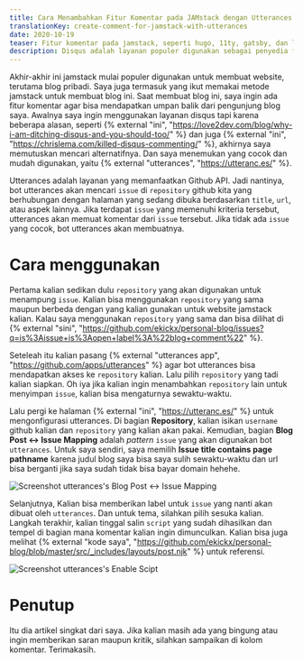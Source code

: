 ```yaml
---
title: Cara Menambahkan Fitur Komentar pada JAMstack dengan Utterances
translationKey: create-comment-for-jamstack-with-utterances
date: 2020-10-19
teaser: Fitur komentar pada jamstack, seperti hugo, 11ty, gatsby, dan lain-lain
description: Disqus adalah layanan populer digunakan sebagai penyedia fitur komentar. Tapi karena beberapa keterbatasannya, saya memilih alternatif yang lebih mudah dan murah, yaitu utterances.
---
```

Akhir-akhir ini jamstack mulai populer digunakan untuk membuat website, terutama blog pribadi. Saya juga termasuk yang ikut memakai metode jamstack untuk membuat blog ini. Saat membuat blog ini, saya ingin ada fitur komentar agar bisa mendapatkan umpan balik dari pengunjung blog saya. Awalnya saya ingin menggunakan layanan disqus tapi karena beberapa alasan, seperti {% external "ini", "https://love2dev.com/blog/why-i-am-ditching-disqus-and-you-should-too/" %} dan juga {% external "ini", "https://chrislema.com/killed-disqus-commenting/" %}, akhirnya saya memutuskan mencari alternatifnya. Dan saya menemukan yang cocok dan mudah digunakan, yaitu {% external "utterances", "https://utteranc.es/" %}.

Utterances adalah layanan yang memanfaatkan Github API. Jadi nantinya, bot utterances akan mencari `issue` di `repository` github kita yang berhubungan dengan halaman yang sedang dibuka berdasarkan `title`, `url`, atau aspek lainnya. Jika terdapat `issue` yang memenuhi kriteria tersebut, utterances akan memuat komentar dari `issue` tersebut. Jika tidak ada `issue` yang cocok, bot utterances akan membuatnya.

# Cara menggunakan

Pertama kalian sedikan dulu `repository` yang akan digunakan untuk menampung `issue`. Kalian bisa menggunakan `repository` yang sama maupun berbeda dengan yang kalian gunakan untuk website jamstack kalian. Kalau saya menggunakan `repository` yang sama dan bisa dilihat di {% external "sini", "https://github.com/ekickx/personal-blog/issues?q=is%3Aissue+is%3Aopen+label%3A%22blog+comment%22" %}.

Seteleah itu kalian pasang {% external "utterances app", "https://github.com/apps/utterances" %} agar bot utterances bisa mendapatkan akses ke `repository` kalian. Lalu pilih `repository` yang tadi kalian siapkan. Oh iya jika kalian ingin menambahkan `repository` lain untuk menyimpan `issue`, kalian bisa mengaturnya sewaktu-waktu.

Lalu pergi ke halaman {% external "ini", "https://utteranc.es/" %} untuk mengonfigurasi utterances. Di bagian **Repository**, kalian isikan `username` github kalian dan `repository` yang kalian akan pakai. Kemudian, bagian **Blog Post ↔️ Issue Mapping** adalah _pattern_ `issue` yang akan digunakan bot `utterances`. Untuk saya sendiri, saya memilih **Issue title contains page pathname** karena judul blog saya bisa saya sulih sewaktu-waktu dan url bisa berganti jika saya sudah tidak bisa bayar domain hehehe.

![Screenshot utterances's Blog Post ↔️ Issue Mapping](/assets/img/Screenshot_2020-10-19-utterances-issue.png)

Selanjutnya, Kalian bisa memberikan label untuk `issue` yang nanti akan dibuat oleh `utterances`. Dan untuk tema, silahkan pilih sesuka kalian. Langkah terakhir, kalian tinggal salin `script` yang sudah dihasilkan dan tempel di bagian mana komentar kalian ingin dimunculkan. Kalian bisa juga melihat {% external "kode  saya", "https://github.com/ekickx/personal-blog/blob/master/src/_includes/layouts/post.njk" %} untuk referensi.

![Screenshot utterances's Enable Scipt](/assets/img/Screenshot_2020-10-19-utterances-script.png)

# Penutup

Itu dia artikel singkat dari saya. Jika kalian masih ada yang bingung atau ingin memberikan saran maupun kritik, silahkan sampaikan di kolom komentar. Terimakasih.



